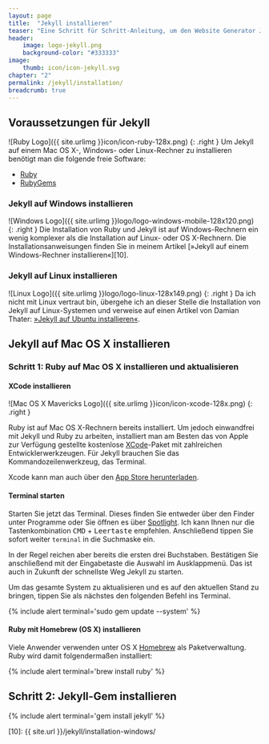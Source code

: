```yaml
---
layout: page
title:  "Jekyll installieren"
teaser: "Eine Schritt für Schritt-Anleitung, um den Website Generator Jekyll auf dem eigenen Rechner zu installieren."
header:
    image: logo-jekyll.png
    background-color: "#333333"
image:
    thumb: icon/icon-jekyll.svg
chapter: "2"
permalink: /jekyll/installation/
breadcrumb: true
---
```

## Voraussetzungen für Jekyll

![Ruby Logo]({{ site.urlimg }}icon/icon-ruby-128x.png)
{: .right }
Um Jekyll auf einem Mac OS X-, Windows- oder Linux-Rechner zu installieren benötigt man die folgende freie Software:

* [Ruby](http://www.ruby-lang.org/en/downloads/)
* [RubyGems](http://rubygems.org/pages/download)


### Jekyll auf Windows installieren

![Windows Logo]({{ site.urlimg }}logo/logo-windows-mobile-128x120.png)
{: .right }
Die Installation von Ruby und Jekyll ist auf Windows-Rechnern ein wenig komplexer als die Installation auf Linux- oder OS X-Rechnern. Die Installationsanweisungen finden Sie in meinem Artikel [»Jekyll auf einem Windows-Rechner installieren«][10]. 


### Jekyll auf Linux installieren

![Linux Logo]({{ site.urlimg }}logo/logo-linux-128x149.png)
{: .right }
Da ich nicht mit Linux vertraut bin, übergehe ich an dieser Stelle die Installation von Jekyll auf Linux-Systemen und verweise auf einen Artikel von Damian Thater: [»Jekyll auf Ubuntu installieren«][7].



## Jekyll auf Mac OS X installieren


### Schritt 1: Ruby auf Mac OS X installieren und aktualisieren


#### XCode installieren

![Mac OS X Mavericks Logo]({{ site.urlimg }}icon/icon-xcode-128x.png)
{: .right }

Ruby ist auf Mac OS X-Rechnern bereits installiert. Um jedoch einwandfrei mit Jekyll und Ruby zu arbeiten, installiert man am Besten das von Apple zur Verfügung gestellte kostenlose [XCode][3]-Paket mit zahlreichen Entwicklerwerkzeugen. Für Jekyll brauchen Sie das Kommandozeilenwerkzeug, das Terminal.

Xcode kann man auch über den [App Store herunterladen][4].


#### Terminal starten

Starten Sie jetzt das Terminal. Dieses finden Sie entweder über den Finder unter Programme oder Sie öffnen es über [Spotlight][5]. Ich kann Ihnen nur die Tastenkombination <kbd>CMD</kbd> + <kbd>Leertaste</kbd> empfehlen. Anschließend tippen Sie sofort weiter `terminal` in die Suchmaske ein.

In der Regel reichen aber bereits die ersten drei Buchstaben. Bestätigen Sie anschließend mit der Eingabetaste die Auswahl im Ausklappmenü. Das ist auch in Zukunft der schnellste Weg Jekyll zu starten.

Um das gesamte System zu aktualisieren und es auf den aktuellen Stand zu bringen, tippen Sie als nächstes den folgenden Befehl ins Terminal.

{% include alert terminal='sudo gem update --system' %}


#### Ruby mit Homebrew (OS X) installieren

Viele Anwender verwenden unter OS X [Homebrew][6] als Paketverwaltung. Ruby wird damit folgendermaßen installiert:

{% include alert terminal='brew install ruby' %}



## Schritt 2: Jekyll-Gem installieren

{% include alert terminal='gem install jekyll' %}


 [1]: http://rubyinstaller.org/downloads/
 [2]: https://www.ruby-lang.org/de/installation/
 [3]: https://developer.apple.com/xcode/downloads/
 [4]: https://itunes.apple.com/de/app/xcode/id497799835?mt=12
 [5]: http://support.apple.com/kb/HT2531?viewlocale=de_DE&locale=de_DE
 [6]: http://brew.sh/index_de.html
 [7]: http://www.damianthater.com/2013/02/09/2100-jekyll-blog-installation-ubuntu.html
 [8]: https://github.com/juthilo/run-jekyll-on-windows/
 [9]: #
 [10]: {{ site.url }}/jekyll/installation-windows/